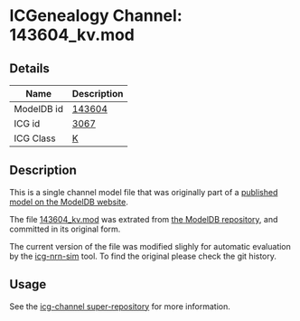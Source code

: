 # ICGenealogy Channel: 143604\_kv.mod

## Details

Name | Description
---- | -----------
ModelDB id | [143604](http://senselab.med.yale.edu/ModelDB/ShowModel.cshtml?model=143604)
ICG id | [3067](http://icg.neurotheory.ox.ac.uk/channels/1/3067)
ICG Class | [K](http://icg.neurotheory.ox.ac.uk/channels/1)

## Description

This is a single channel model file that was originally part of a [published model on the ModelDB website](http://senselab.med.yale.edu/mModelDB/ShowModel.cshtml?model=143604).


The file [143604\_kv.mod](143604_kv.mod) was extrated from [the ModelDB repository](http://senselab.med.yale.edu/ModelDB/ShowModel.cshtml?model=143604), and committed in its original form.

The current version of the file was modified slighly for automatic evaluation by the [icg-nrn-sim](https://github.com/icgenealogy/icg-nrn-sim) tool. To find the original please check the git history.


## Usage

See the [icg-channel super-repository](https://github.com/icgenealogy/icg-channels) for more information.